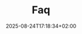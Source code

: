 ---
weight: 999
title: "Faq"
description: ""
icon: "article"
date: "2025-08-24T17:18:34+02:00"
lastmod: "2025-08-24T17:18:34+02:00"
draft: true
toc: true
---